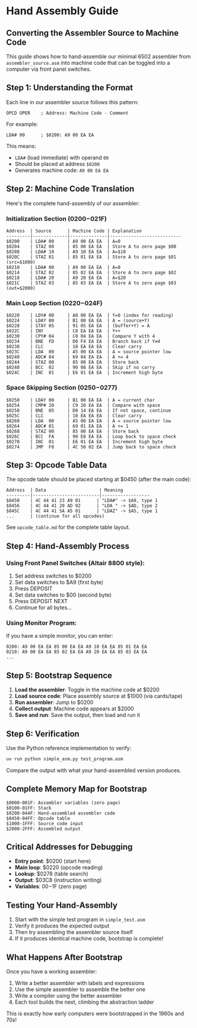 # Hand Assembly Guide

## Converting the Assembler Source to Machine Code

This guide shows how to hand-assemble our minimal 6502 assembler from `assembler_source.asm` into machine code that can be toggled into a computer via front panel switches.

## Step 1: Understanding the Format

Each line in our assembler source follows this pattern:
```
OPCD OPER    ; Address: Machine Code - Comment
```

For example:
```
LDA# 00      ; $0200: A9 00 EA EA
```

This means:
- `LDA#` (load immediate) with operand `00`
- Should be placed at address `$0200`
- Generates machine code: `A9 00 EA EA`

## Step 2: Machine Code Translation

Here's the complete hand-assembly of our assembler:

### Initialization Section ($0200-$021F)
```
Address  | Source      | Machine Code | Explanation
---------|-------------|--------------|---------------------------
$0200    | LDA# 00     | A9 00 EA EA  | A=0
$0204    | STAZ 00     | 85 00 EA EA  | Store A to zero page $00
$0208    | LDA# 10     | A9 10 EA EA  | A=$10
$020C    | STAZ 01     | 85 01 EA EA  | Store A to zero page $01 (src=$1000)
$0210    | LDA# 00     | A9 00 EA EA  | A=0
$0214    | STAZ 02     | 85 02 EA EA  | Store A to zero page $02
$0218    | LDA# 20     | A9 20 EA EA  | A=$20
$021C    | STAZ 03     | 85 03 EA EA  | Store A to zero page $03 (out=$2000)
```

### Main Loop Section ($0220-$024F)
```
$0220    | LDY# 00     | A0 00 EA EA  | Y=0 (index for reading)
$0224    | LDAY 00     | B1 00 EA EA  | A = (source+Y)
$0228    | STAY 05     | 91 05 EA EA  | (buffer+Y) = A
$022C    | INY         | C8 EA EA EA  | Y++
$0230    | CPY# 04     | C0 04 EA EA  | Compare Y with 4
$0234    | BNE  FD     | D0 F4 EA EA  | Branch back if Y≠4
$0238    | CLC         | 18 EA EA EA  | Clear carry
$023C    | LDA  00     | A5 00 EA EA  | A = source pointer low
$0240    | ADC# 04     | 69 04 EA EA  | A += 4
$0244    | STAZ 00     | 85 00 EA EA  | Store back
$0248    | BCC  02     | 90 08 EA EA  | Skip if no carry
$024C    | INC  01     | E6 01 EA EA  | Increment high byte
```

### Space Skipping Section ($0250-$0277)
```
$0250    | LDAY 00     | B1 00 EA EA  | A = current char
$0254    | CMP# 20     | C9 20 EA EA  | Compare with space
$0258    | BNE  05     | D0 14 EA EA  | If not space, continue
$025C    | CLC         | 18 EA EA EA  | Clear carry
$0260    | LDA  00     | A5 00 EA EA  | A = source pointer low
$0264    | ADC# 01     | 69 01 EA EA  | A += 1
$0268    | STAZ 00     | 85 00 EA EA  | Store back
$026C    | BCC  FA     | 90 E8 EA EA  | Loop back to space check
$0270    | INC  01     | E6 01 EA EA  | Increment high byte
$0274    | JMP  F8     | 4C 50 02 EA  | Jump back to space check
```

## Step 3: Opcode Table Data

The opcode table should be placed starting at $0450 (after the main code):

```
Address  | Data                    | Meaning
---------|-------------------------|------------------
$0450    | 4C 44 41 23 A9 01      | "LDA#" -> $A9, type 1
$0456    | 4C 44 41 20 AD 02      | "LDA " -> $AD, type 2  
$045C    | 4C 44 41 5A A5 01      | "LDAZ" -> $A5, type 1
...      | (continue for all opcodes)
```

See `opcode_table.md` for the complete table layout.

## Step 4: Hand-Assembly Process

### Using Front Panel Switches (Altair 8800 style):
1. Set address switches to $0200
2. Set data switches to $A9 (first byte)
3. Press DEPOSIT
4. Set data switches to $00 (second byte)  
5. Press DEPOSIT NEXT
6. Continue for all bytes...

### Using Monitor Program:
If you have a simple monitor, you can enter:
```
0200: A9 00 EA EA 85 00 EA EA A9 10 EA EA 85 01 EA EA
0210: A9 00 EA EA 85 02 EA EA A9 20 EA EA 85 03 EA EA
...
```

## Step 5: Bootstrap Sequence

1. **Load the assembler**: Toggle in the machine code at $0200
2. **Load source code**: Place assembly source at $1000 (via cards/tape)
3. **Run assembler**: Jump to $0200
4. **Collect output**: Machine code appears at $2000
5. **Save and run**: Save the output, then load and run it

## Step 6: Verification

Use the Python reference implementation to verify:
```bash
uv run python simple_asm.py test_program.asm
```

Compare the output with what your hand-assembled version produces.

## Complete Memory Map for Bootstrap

```
$0000-001F: Assembler variables (zero page)
$0100-01FF: Stack
$0200-044F: Hand-assembled assembler code
$0450-04FF: Opcode table
$1000-1FFF: Source code input
$2000-2FFF: Assembled output
```

## Critical Addresses for Debugging

- **Entry point**: $0200 (start here)
- **Main loop**: $0220 (opcode reading)
- **Lookup**: $0278 (table search)
- **Output**: $03C8 (instruction writing)
- **Variables**: $00-$1F (zero page)

## Testing Your Hand-Assembly

1. Start with the simple test program in `simple_test.asm`
2. Verify it produces the expected output
3. Then try assembling the assembler source itself
4. If it produces identical machine code, bootstrap is complete!

## What Happens After Bootstrap

Once you have a working assembler:
1. Write a better assembler with labels and expressions
2. Use the simple assembler to assemble the better one
3. Write a compiler using the better assembler
4. Each tool builds the next, climbing the abstraction ladder

This is exactly how early computers were bootstrapped in the 1960s and 70s!